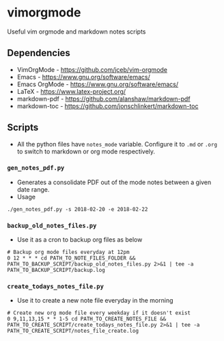 # vimorgmode
Useful vim orgmode and markdown notes scripts

## Dependencies
* VimOrgMode - https://github.com/jceb/vim-orgmode
* Emacs - https://www.gnu.org/software/emacs/
* Emacs OrgMode - https://www.gnu.org/software/emacs/
* LaTeX - https://www.latex-project.org/
* markdown-pdf - https://github.com/alanshaw/markdown-pdf
* markdown-toc - https://github.com/jonschlinkert/markdown-toc 

## Scripts
* All the python files have `notes_mode` variable. Configure it to `.md` or `.org` to switch to markdown or org mode respectively.

### `gen_notes_pdf.py`
* Generates a consolidate PDF out of the mode notes between a given date range.
* Usage

```
./gen_notes_pdf.py -s 2018-02-20 -e 2018-02-22
```

### `backup_old_notes_files.py`
* Use it as a cron to backup org files as below

```
# Backup org mode files everyday at 12pm
0 12 * * * cd PATH_TO_NOTE_FILES_FOLDER && PATH_TO_BACKUP_SCRIPT/backup_old_notes_files.py 2>&1 | tee -a PATH_TO_BACKUP_SCRIPT/backup.log
```

### `create_todays_notes_file.py`
* Use it to create a new note file everyday in the morning

```
# Create new org mode file every weekday if it doesn't exist
0 9,11,13,15 * * 1-5 cd PATH_TO_CREATE_NOTES_FILE && PATH_TO_CREATE_SCRIPT/create_todays_notes_file.py 2>&1 | tee -a PATH_TO_CREATE_SCRIPT/notes_file_create.log
```
